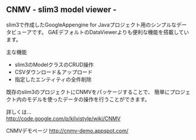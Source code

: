 CNMV - slim3 model viewer -
---

slim3で作成したGoogleAppengine for Javaプロジェクト用のシンプルなデータビューアです。
GAEデフォルトのDataViewerよりも便利な機能を搭載しています。


主な機能
* slim3のModelクラスのCRUD操作
* CSVダウンロード＆アップロード
* 指定したエンティティの全件削除


既存のslim3のプロジェクトにCNMVをパッケージすることで、
簡単にプロジェクト内のモデルを使ったデータの操作を行うことができます。


詳しくは…  
<http://code.google.com/p/kilvistyle/wiki/CNMV>


CNMVデモページ
<http://cnmv-demo.appspot.com/>
